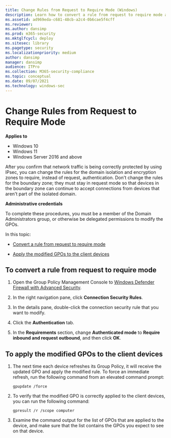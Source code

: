 ```yaml
---
title: Change Rules from Request to Require Mode (Windows)
description: Learn how to convert a rule from request to require mode and apply the modified GPOs to the client devices.
ms.assetid: ad969eda-c681-48cb-a2c4-0b6cae5f4cff
ms.reviewer: 
ms.author: dansimp
ms.prod: m365-security
ms.mktglfcycl: deploy
ms.sitesec: library
ms.pagetype: security
ms.localizationpriority: medium
author: dansimp
manager: dansimp
audience: ITPro
ms.collection: M365-security-compliance
ms.topic: conceptual
ms.date: 09/07/2021
ms.technology: windows-sec
---
```


# Change Rules from Request to Require Mode

**Applies to**
-   Windows 10
-   Windows 11
-   Windows Server 2016 and above

After you confirm that network traffic is being correctly protected by using IPsec, you can change the rules for the domain isolation and encryption zones to require, instead of request, authentication. Don't change the rules for the boundary zone; they must stay in request mode so that devices in the boundary zone can continue to accept connections from devices that aren't part of the isolated domain.

**Administrative credentials**

To complete these procedures, you must be a member of the Domain Administrators group, or otherwise be delegated permissions to modify the GPOs.

In this topic:

-   [Convert a rule from request to require mode](#to-convert-a-rule-from-request-to-require-mode)

-   [Apply the modified GPOs to the client devices](#to-apply-the-modified-gpos-to-the-client-devices)

## To convert a rule from request to require mode

1.  Open the Group Policy Management Console to [Windows Defender Firewall with Advanced Security](open-the-group-policy-management-console-to-windows-firewall-with-advanced-security.md).

2.  In the right navigation pane, click **Connection Security Rules**.

3.  In the details pane, double-click the connection security rule that you want to modify.

4.  Click the **Authentication** tab.

5.  In the **Requirements** section, change **Authenticated mode** to **Require inbound and request outbound**, and then click **OK**.

## To apply the modified GPOs to the client devices

1.  The next time each device refreshes its Group Policy, it will receive the updated GPO and apply the modified rule. To force an immediate refresh, run the following command from an elevated command prompt:

    ``` syntax
    gpupdate /force
    ```

2.  To verify that the modified GPO is correctly applied to the client devices, you can run the following command:

    ``` syntax
    gpresult /r /scope computer
    ```

3.  Examine the command output for the list of GPOs that are applied to the device, and make sure that the list contains the GPOs you expect to see on that device.
